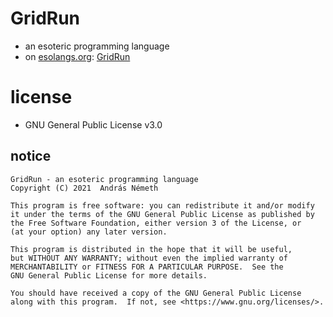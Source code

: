 # GridRun

- an esoteric programming language
- on [esolangs.org](https://esolangs.org/wiki/Main_Page): [GridRun](https://esolangs.org/wiki/GridRun)

# license

- GNU General Public License v3.0

## notice

```
GridRun - an esoteric programming language
Copyright (C) 2021  András Németh

This program is free software: you can redistribute it and/or modify
it under the terms of the GNU General Public License as published by
the Free Software Foundation, either version 3 of the License, or
(at your option) any later version.

This program is distributed in the hope that it will be useful,
but WITHOUT ANY WARRANTY; without even the implied warranty of
MERCHANTABILITY or FITNESS FOR A PARTICULAR PURPOSE.  See the
GNU General Public License for more details.

You should have received a copy of the GNU General Public License
along with this program.  If not, see <https://www.gnu.org/licenses/>.
```

